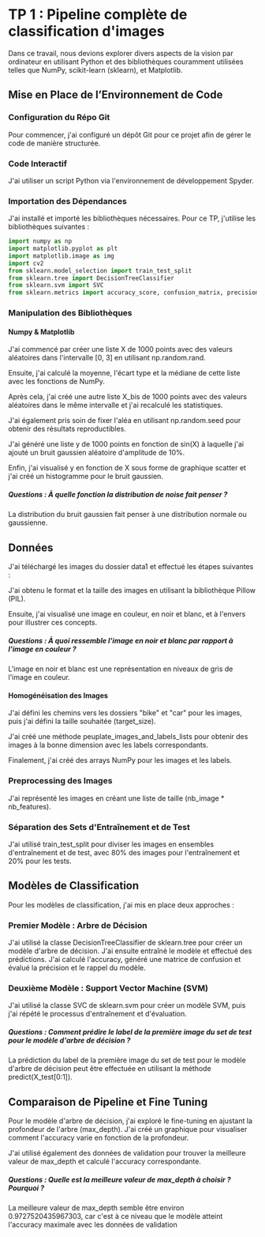 # TP 1 : Pipeline complète de classification d'images

Dans ce travail, nous devions explorer divers aspects de la vision par ordinateur en utilisant Python et des bibliothèques couramment utilisées telles que NumPy, scikit-learn (sklearn), et Matplotlib.

## Mise en Place de l’Environnement de Code

### Configuration du Répo Git

Pour commencer, j'ai configuré un dépôt Git pour ce projet afin de gérer le code de manière structurée.

### Code Interactif

J'ai utiliser un script Python via l'environnement de développement Spyder.

### Importation des Dépendances

J'ai installé et importé les bibliothèques nécessaires. Pour ce TP, j'utilise les bibliothèques suivantes :

```python
import numpy as np
import matplotlib.pyplot as plt
import matplotlib.image as img
import cv2
from sklearn.model_selection import train_test_split
from sklearn.tree import DecisionTreeClassifier
from sklearn.svm import SVC
from sklearn.metrics import accuracy_score, confusion_matrix, precision_score, recall_score, roc_curve, roc_auc_score
```

### Manipulation des Bibliothèques

#### Numpy & Matplotlib
J'ai commencé par créer une liste X de 1000 points avec des valeurs aléatoires dans l'intervalle [0, 3] en utilisant np.random.rand.

Ensuite, j'ai calculé la moyenne, l'écart type et la médiane de cette liste avec les fonctions de NumPy.

Après cela, j'ai créé une autre liste X_bis de 1000 points avec des valeurs aléatoires dans le même intervalle et j'ai recalculé les statistiques.

J'ai également pris soin de fixer l'aléa en utilisant np.random.seed pour obtenir des résultats reproductibles.

J'ai généré une liste y de 1000 points en fonction de sin(X) à laquelle j'ai ajouté un bruit gaussien aléatoire d'amplitude de 10%.

Enfin, j'ai visualisé y en fonction de X sous forme de graphique scatter et j'ai créé un histogramme pour le bruit gaussien.

##### Questions : À quelle fonction la distribution de noise fait penser ? 
La distribution du bruit gaussien fait penser à une distribution normale ou gaussienne.

## Données
J'ai téléchargé les images du dossier data1 et effectué les étapes suivantes :

J'ai obtenu le format et la taille des images en utilisant la bibliothèque Pillow (PIL).

Ensuite, j'ai visualisé une image en couleur, en noir et blanc, et à l'envers pour illustrer ces concepts.

##### Questions : À quoi ressemble l'image en noir et blanc par rapport à l'image en couleur ? 
L'image en noir et blanc est une représentation en niveaux de gris de l'image en couleur.

#### Homogénéisation des Images
J'ai défini les chemins vers les dossiers "bike" et "car" pour les images, puis j'ai défini la taille souhaitée (target_size).

J'ai créé une méthode peuplate_images_and_labels_lists pour obtenir des images à la bonne dimension avec les labels correspondants.

Finalement, j'ai créé des arrays NumPy pour les images et les labels.

### Preprocessing des Images
J'ai représenté les images en créant une liste de taille (nb_image * nb_features).

### Séparation des Sets d'Entraînement et de Test
J'ai utilisé train_test_split pour diviser les images en ensembles d'entraînement et de test, avec 80% des images pour l'entraînement et 20% pour les tests.

## Modèles de Classification
Pour les modèles de classification, j'ai mis en place deux approches :

### Premier Modèle : Arbre de Décision
J'ai utilisé la classe DecisionTreeClassifier de sklearn.tree pour créer un modèle d'arbre de décision. J'ai ensuite entraîné le modèle et effectué des prédictions. J'ai calculé l'accuracy, généré une matrice de confusion et évalué la précision et le rappel du modèle.

### Deuxième Modèle : Support Vector Machine (SVM)
J'ai utilisé la classe SVC de sklearn.svm pour créer un modèle SVM, puis j'ai répété le processus d'entraînement et d'évaluation.

##### Questions : Comment prédire le label de la première image du set de test pour le modèle d'arbre de décision ? 
La prédiction du label de la première image du set de test pour le modèle d'arbre de décision peut être effectuée en utilisant la méthode predict(X_test[0:1]).

## Comparaison de Pipeline et Fine Tuning

Pour le modèle d'arbre de décision, j'ai exploré le fine-tuning en ajustant la profondeur de l'arbre (max_depth). J'ai créé un graphique pour visualiser comment l'accuracy varie en fonction de la profondeur.

J'ai utilisé également des données de validation pour trouver la meilleure valeur de max_depth et calculé l'accuracy correspondante.

##### Questions : Quelle est la meilleure valeur de max_depth à choisir ? Pourquoi ? 
La meilleure valeur de max_depth semble être environ 0.9727520435967303, car c'est à ce niveau que le modèle atteint l'accuracy maximale avec les données de validation
